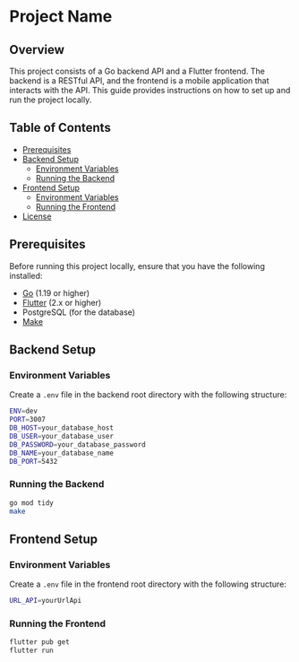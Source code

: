 # Project Name

## Overview

This project consists of a Go backend API and a Flutter frontend. The backend is a RESTful API, and the frontend is a
mobile application that interacts with the API. This guide provides instructions on how to set up and run the project
locally.

## Table of Contents

- [Prerequisites](#prerequisites)
- [Backend Setup](#backend-setup)
    - [Environment Variables](#backend-environment-variables)
    - [Running the Backend](#running-the-backend)
- [Frontend Setup](#frontend-setup)
    - [Environment Variables](#frontend-environment-variables)
    - [Running the Frontend](#running-the-frontend)
- [License](#license)

## Prerequisites

Before running this project locally, ensure that you have the following installed:

- [Go](https://golang.org/dl/) (1.19 or higher)
- [Flutter](https://flutter.dev/docs/get-started/install) (2.x or higher)
- PostgreSQL (for the database)
- [Make](https://www.gnu.org/software/make/)

## Backend Setup

### Environment Variables

Create a `.env` file in the backend root directory with the following structure:

```bash
ENV=dev
PORT=3007
DB_HOST=your_database_host
DB_USER=your_database_user
DB_PASSWORD=your_database_password
DB_NAME=your_database_name
DB_PORT=5432
```

### Running the Backend

```bash
go mod tidy
make
```

## Frontend Setup

### Environment Variables

Create a `.env` file in the frontend root directory with the following structure:

```bash
URL_API=yourUrlApi
```

### Running the Frontend

```bash
flutter pub get
flutter run
```
